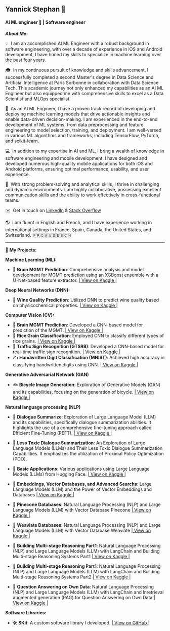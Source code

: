 ## Yannick Stephan 👋
#### AI ML engineer 🚀 | Software engineer 

<b>*About Me*:</b>

💡 &nbsp;I am an accomplished AI ML Engineer with a robust background in software engineering, with over a decade of experience in iOS and Android development, I have honed my skills to specialize in machine learning over the past four years.

🎓 &nbsp;In my continuous pursuit of knowledge and skills advancement, I successfully completed a second Master's degree in Data Science and Artificial Intelligence at Paris Sorbonne in collaboration with Data Science Tech. This academic journey not only enhanced my capabilities as an AI ML Engineer but also equipped me with comprehensive skills to excel as a Data Scientist and MLOps specialist.

🔬 &nbsp;As an AI ML Engineer, I have a proven track record of developing and deploying machine learning models that drive actionable insights and enable data-driven decision-making. I am experienced in the end-to-end development of ML systems, from data preprocessing and feature engineering to model selection, training, and deployment. I am well-versed in various ML algorithms and frameworks, including TensorFlow, PyTorch, and scikit-learn.

💻 &nbsp;In addition to my expertise in AI and ML, I bring a wealth of knowledge in software engineering and mobile development. I have designed and developed numerous high-quality mobile applications for both iOS and Android platforms, ensuring optimal performance, usability, and user experience.

🌟 &nbsp;With strong problem-solving and analytical skills, I thrive in challenging and dynamic environments. I am highly collaborative, possessing excellent communication skills and the ability to work effectively in cross-functional teams.

✉️ &nbsp;Get in touch on [LinkedIn](https://www.linkedin.com/in/yannick-stephan/) & [Stack Overflow](https://stackoverflow.com/users/3765457/yannsteph) 

🌎 &nbsp;I am fluent in English and French, and I have experience working in international settings in France, Spain, Canada, the United States, and Switzerland.
🇫🇷🇨🇦🇺🇸🇪🇸🇨🇭

* * *

📂 **My Projects:**

**Machine Learning (ML):**

*   🧠 **Brain MGMT Prediction**: Comprehensive analysis and model development for MGMT prediction using an XGBoost ensemble with a U-Net-based feature extractor. [| View on Kaggle |](https://www.kaggle.com/code/yannicksteph/u-net-cv-brain-prediction)

**Deep Neural Networks (DNN):**

*   🍷 **Wine Quality Prediction**: Utilized DNN to predict wine quality based on physicochemical properties. [| View on Kaggle |](https://www.kaggle.com/code/yannicksteph/dnn-wine-prediction)

**Computer Vision (CV):**

*   🧠 **Brain MGMT Prediction**: Developed a CNN-based model for prediction of the MGMT. [| View on Kaggle |](https://www.kaggle.com/code/yannicksteph/cnn-cv-brain-prediction)
*   🌾 **Rice Grain Classification**: Employed CNN to classify different types of rice grains. [| View on Kaggle |](https://www.kaggle.com/code/yannicksteph/cnn-cv-rice-classification)
*   🚦 **Traffic Sign Recognition (GTSRB)**: Developed a CNN-based model for real-time traffic sign recognition. [| View on Kaggle |](https://www.kaggle.com/code/yannicksteph/cnn-cv-gtsrb-classification)
*   ✍️ **Handwritten Digit Classification (MNIST)**: Achieved high accuracy in classifying handwritten digits using CNN. [| View on Kaggle |](https://www.kaggle.com/code/yannicksteph/cnn-cv-mnist-classification)

**Generative Adversarial Network (GAN)** 

*   🚲 **Bicycle Image Generation**: Exploration of Generative Models (GAN) and its capabilities, focusing on the generation of bicycle. [| View on Kaggle |](https://www.kaggle.com/yannicksteph/wgan-gp-gm-quickdraw-image-generation/)

**Natural language processing (NLP)**

*   💬 **Dialogue Summarize**: Exploration of Large Language Model (LLM) and its capabilities, specifically dialogue summarization abilities. It highlights the use of a comprehensive fine-tuning approach called Efficient Fine-Tuning (PEFT). [| View on Kaggle |](https://www.kaggle.com/code/yannicksteph/lnp-perf-dialogsum-dialogue-summarize/)

*   💬 **Less Toxic Dialogue Summarization**: An Exploration of Large Language Models (LLMs) and Their Less Toxic Dialogue Summarization Capabilities. It emphasizes the utilization of Proximal Policy Optimization (POO). 

*   💬 **Basic Applications**: Various applications using Large Language Models (LLMs) from Hugging Face. [| View on Kaggle |](https://www.kaggle.com/yannicksteph/nlp-llm-basic-applications)

*   💬 **Embeddings, Vector Databases, and Advanced Searchs**: Large Language Models (LLM) and the Power of Vector Embeddings and Databases [| View on Kaggle |](https://www.kaggle.com/code/yannicksteph/nlp-llm-vector-embeddings-db-search/)


*   💬 **Pinecone Databases**: Natural Language Processing (NLP) and Large Language Models (LLM) with Vector Database Pinecone [| View on Kaggle |](https://www.kaggle.com/code/yannicksteph/nlp-llm-vectordb-pinecone)

*   💬 **Weaviate Databases**: Natural Language Processing (NLP) and Large Language Models (LLM) with Vector Database Weaviate [| View on Kaggle |](https://www.kaggle.com/code/yannicksteph/nlp-llm-vectordb-weaviate)

*   💬 **Building Multi-stage Reasoning Part1**: Natural Language Processing (NLP) and Large Language Models (LLM) with LangChain and Building Multi-stage Reasoning Systems Part1 [| View on Kaggle |](https://www.kaggle.com/code/yannicksteph/nlp-llm-langchain-multi-step-reasoning-1)

*   💬 **Building Multi-stage Reasoning Part1**: Natural Language Processing (NLP) and Large Language Models (LLM) with LangChain and Building Multi-stage Reasoning Systems Part2 [| View on Kaggle |](https://www.kaggle.com/code/yannicksteph/nlp-llm-langchain-multi-step-reasoning-2)

*   💬 **Question Answering on Own Data**: Natural Language Processing (NLP) and Large Language Models (LLM) with LangChain and Inretrieval augmented generation (RAG) for Question Answering on Own Data [| View on Kaggle |](https://www.kaggle.com/code/yannicksteph/nlp-llm-langchain-rag-qa-data/)

**Software Libraries:**

*   🛠️ **SKit**: A custom software library I developed. [| View on GitHub |](https://github.com/YanSteph/SKit)
